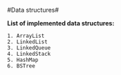 #Data structures#

**List of implemented data structures:**

    1. ArrayList
    2. LinkedList
    3. LinkedQueue
    4. LinkedStack
    5. HashMap
    6. BSTree